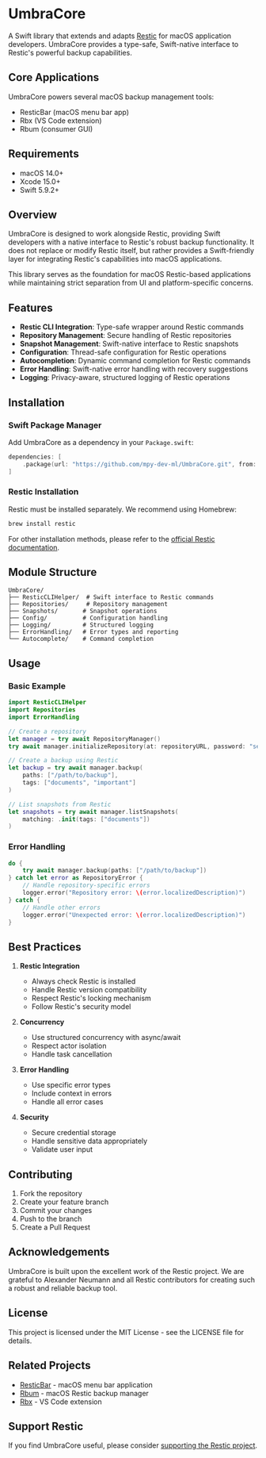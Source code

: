 # UmbraCore

A Swift library that extends and adapts [Restic](https://restic.net) for macOS application developers. UmbraCore provides a type-safe, Swift-native interface to Restic's powerful backup capabilities.

## Core Applications
UmbraCore powers several macOS backup management tools:
- ResticBar (macOS menu bar app)
- Rbx (VS Code extension)
- Rbum (consumer GUI)

## Requirements
- macOS 14.0+
- Xcode 15.0+
- Swift 5.9.2+

## Overview

UmbraCore is designed to work alongside Restic, providing Swift developers with a native interface to Restic's robust backup functionality. It does not replace or modify Restic itself, but rather provides a Swift-friendly layer for integrating Restic's capabilities into macOS applications.

This library serves as the foundation for macOS Restic-based applications while maintaining strict separation from UI and platform-specific concerns.

## Features

- **Restic CLI Integration**: Type-safe wrapper around Restic commands
- **Repository Management**: Secure handling of Restic repositories
- **Snapshot Management**: Swift-native interface to Restic snapshots
- **Configuration**: Thread-safe configuration for Restic operations
- **Autocompletion**: Dynamic command completion for Restic commands
- **Error Handling**: Swift-native error handling with recovery suggestions
- **Logging**: Privacy-aware, structured logging of Restic operations

## Installation

### Swift Package Manager

Add UmbraCore as a dependency in your `Package.swift`:

```swift
dependencies: [
    .package(url: "https://github.com/mpy-dev-ml/UmbraCore.git", from: "1.0.0")
]
```

### Restic Installation

Restic must be installed separately. We recommend using Homebrew:
```bash
brew install restic
```

For other installation methods, please refer to the [official Restic documentation](https://restic.readthedocs.io/en/latest/020_installation.html).

## Module Structure

```
UmbraCore/
├── ResticCLIHelper/  # Swift interface to Restic commands
├── Repositories/     # Repository management
├── Snapshots/       # Snapshot operations
├── Config/          # Configuration handling
├── Logging/         # Structured logging
├── ErrorHandling/   # Error types and reporting
└── Autocomplete/    # Command completion
```

## Usage

### Basic Example

```swift
import ResticCLIHelper
import Repositories
import ErrorHandling

// Create a repository
let manager = try await RepositoryManager()
try await manager.initializeRepository(at: repositoryURL, password: "secure-password")

// Create a backup using Restic
let backup = try await manager.backup(
    paths: ["/path/to/backup"],
    tags: ["documents", "important"]
)

// List snapshots from Restic
let snapshots = try await manager.listSnapshots(
    matching: .init(tags: ["documents"])
)
```

### Error Handling

```swift
do {
    try await manager.backup(paths: ["/path/to/backup"])
} catch let error as RepositoryError {
    // Handle repository-specific errors
    logger.error("Repository error: \(error.localizedDescription)")
} catch {
    // Handle other errors
    logger.error("Unexpected error: \(error.localizedDescription)")
}
```

## Best Practices

1. **Restic Integration**
   - Always check Restic is installed
   - Handle Restic version compatibility
   - Respect Restic's locking mechanism
   - Follow Restic's security model

2. **Concurrency**
   - Use structured concurrency with async/await
   - Respect actor isolation
   - Handle task cancellation

3. **Error Handling**
   - Use specific error types
   - Include context in errors
   - Handle all error cases

4. **Security**
   - Secure credential storage
   - Handle sensitive data appropriately
   - Validate user input

## Contributing

1. Fork the repository
2. Create your feature branch
3. Commit your changes
4. Push to the branch
5. Create a Pull Request

## Acknowledgements

UmbraCore is built upon the excellent work of the Restic project. We are grateful to Alexander Neumann and all Restic contributors for creating such a robust and reliable backup tool.

## License

This project is licensed under the MIT License - see the LICENSE file for details.

## Related Projects

- [ResticBar](https://github.com/mpy-dev-ml/ResticBar) - macOS menu bar application
- [Rbum](https://github.com/mpy-dev-ml/Rbum) - macOS Restic backup manager
- [Rbx](https://github.com/mpy-dev-ml/Rbx) - VS Code extension

## Support Restic

If you find UmbraCore useful, please consider [supporting the Restic project](https://github.com/sponsors/fd0).
